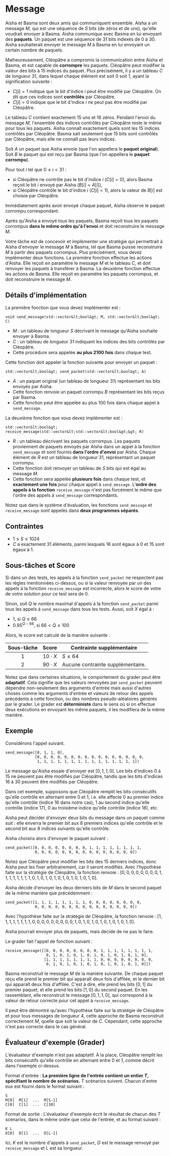 # Message

Aisha et Basma sont deux amis qui communiquent ensemble.
Aisha a un message $M$, qui est une séquence de $S$ bits (de zéros et de uns), qu'elle voudrait envoyer à Basma.
Aisha communique avec Basma en lui envoyant des **paquets**.
Un paquet est une séquence de $31$ bits indexés de $0$ à $30$.
Aisha souhaiterait envoyer le message $M$ à Basma en lui envoyant un certain nombre de paquets.

Malheureusement, Cléopâtre a compromis la communication entre Aisha et Basma, et est capable de **corrompre** les paquets.
Cléopâtre peut modifier la valeur des bits à 15 indices du paquet. Plus précisément, il y a un tableau $C$ de longueur $31$, dans lequel chaque élément est soit $0$ soit $1$, ayant la signification suivante&nbsp;:

* $C[i] = 1$
   indique que le bit d'indice $i$ peut être modifié par Cléopâtre.
   On dit que ces indices sont **contrôlés** par Cléopâtre.
* $C[i] = 0$
   indique que le bit d'indice $i$ ne peut pas être modifié par Cléopâtre.

Le tableau $C$ contient exactement $15$ uns et $16$ zéros.
Pendant l'envoi du message $M$, l'ensemble des indices contrôlés par Cléopâtre reste le même pour tous les paquets.
Aisha connaît exactement quels sont les $15$ indices contrôlés par Cléopâtre.
Basma sait seulement que $15$ bits sont contrôlés par Cléopâtre, mais elle ne connaît pas leurs indices.

Soit $A$ un paquet que Aisha envoie
 (que l'on appellera le **paquet original**).
Soit $B$ le paquet qui est reçu par Basma
 (que l'on appellera le **paquet corrompu**).
 
Pour tout $i$ tel que $0 \leq i < 31$&nbsp;:
* si Cléopâtre ne contrôle pas le bit d'indice $i$ ($C[i]=0$),
   alors Basma reçoit le bit $i$ envoyé par Aisha ($B[i]=A[i]$),
* si Cléopâtre contrôle le bit d'indice $i$ ($C[i]=1$),
   alors la valeur de $B[i]$ est choisie par Cléopâtre.

Immédiatement après avoir envoyé chaque paquet,
 Aisha observe le paquet corrompu correspondant.

Après qu'Aisha a envoyé tous les paquets,
 Basma reçoit tous les paquets corrompus **dans le même ordre qu'à l'envoi**
 et doit reconstruire le message $M$.

Votre tâche est de concevoir et implémenter une stratégie
 qui permettrait à Aisha d'envoyer le message $M$ à Basma,
 tel que Basma puisse reconstruire $M$ à partir des paquets corrompus.
Plus précisément, vous devez implémenter deux fonctions.
La première fonction effectue les actions d'Aisha.
Elle reçoit en paramètre le message $M$ et le tableau $C$,
 et doit renvoyer les paquets à transférer à Basma.
La deuxième fonction effectue les actions de Basma.
Elle reçoit en paramètre les paquets corrompus,
 et doit reconstruire le message $M$.

## Détails d'implémentation

La première fonction que vous devez implémenter est&nbsp;:

```
void send_message(std::vector&lt;bool&gt; M, std::vector&lt;bool&gt; C)
```

* $M$&nbsp;: un tableau de longueur $S$ décrivant 
   le message qu'Aisha souhaite envoyer à Basma.
* $C$&nbsp;: un tableau de longueur $31$
   indiquant les indices des bits contrôlés par Cléopâtre.
* Cette procédure sera appelée **au plus 2100 fois** dans chaque test.

Cette fonction doit appeler la fonction suivante pour envoyer un paquet&nbsp;:

```
std::vector&lt;bool&gt; send_packet(std::vector&lt;bool&gt; A)
```

* $A$&nbsp;: un paquet original (un tableau de longueur $31$)
   représentant les bits envoyés par Aisha.
* Cette fonction renvoie un paquet corrompu $B$
   représentant les bits reçus par Basma.
* Cette fonction peut être appelée au plus $100$ fois
   dans chaque appel à `send_message`.

La deuxième fonction que vous devez implémenter est&nbsp;:

```
std::vector&lt;bool&gt; receive_message(std::vector&lt;std::vector&lt;bool&gt;&gt; R)
```

* $R$&nbsp;: un tableau décrivant les paquets corrompus.
  Les paquets proviennent de paquets envoyés par Aisha
  dans un appel à la fonction `send_message`
  et sont fournis **dans l'ordre d'envoi** par Aisha.
  Chaque élément de $R$ est un tableau de longueur $31$, 
  représentant un paquet corrompu.
* Cette fonction doit renvoyer un tableau de $S$ bits
  qui est égal au message $M$.
* Cette fonction sera appelée **plusieurs fois** dans chaque test,
  et **exactement une fois** pour chaque appel à `send_message`.
  L'**ordre des appels à la fonction** `receive_message` n'est pas forcément
  le même que l'ordre des appels à `send_message` correspondants.

Notez que dans le système d'évaluation, les fonctions `send_message` et `receive_message` sont appelés dans **deux programmes séparés**.

## Contraintes

* $1 \leq S \leq 1024$
* $C$ a exactement $31$ éléments, parmi lesquels $16$ sont égaux à $0$ et $15$ sont égaux à $1$.

## Sous-tâches et Score

Si dans un des tests, les appels à la fonction ``send_packet``
 ne respectent pas les règles mentionnées ci-dessus, ou si la valeur
 renvoyée par un des appels à la fonction `receive_message` est incorrecte,
 alors le score de votre de votre solution pour ce test sera de $0$.

Sinon, soit $Q$ le nombre maximal d'appels à la fonction `send_packet`
 parmi tous les appels à `send_message` dans tous les tests.
Aussi, soit $X$ égal à&nbsp;:
- $1$, si $Q \leq 66$
- $0.95 ^ {Q - 66}$, si $66 < Q \leq 100$

Alors, le score est calculé de la manière suivante :

| Sous-tâche | Score  | Contrainte supplémentaire |
| :-----: | :----: | ---------------------- |
| 1       | $10 \cdot X$ | $S \leq 64$
| 2       | $90 \cdot X$ | Aucune contrainte supplémentaire.

Notez que dans certaines situations, le comportement du grader
peut être **adaptatif**.
Cela signifie que les valeurs renvoyées par `send_packet`
peuvent dépendre non-seulement des arguments d'entrée mais aussi d'autres
choses comme les arguments d'entrée et valeurs de retour des appels précédents
à cette fonction, ou des nombres pseudo-aléatoires générés par le grader.
Le grader est **déterministe** dans le sens où si on effectue deux exécutions
en envoyant les même paquets, il les modifiera de la même manière.


## Exemple

Considérons l'appel suivant.

```
send_message([0, 1, 1, 0],
             [0, 0, 0, 0, 0, 0, 0, 0, 0, 0, 0, 0, 0, 0, 0, 0, 
              1, 1, 1, 1, 1, 1, 1, 1, 1, 1, 1, 1, 1, 1, 1])
```

Le message qu'Aisha essaie d'envoyer est $[0, 1, 1, 0]$.
Les bits d'indices $0$ à $15$ ne peuvent pas être modifiés par Cléopâtre,
tandis que les bits d'indices $16$ à $30$ peuvent être modifiés par Cléopâtre.

Dans cet exemple,
 supposons que Cléopâtre remplit les bits consécutifs qu'elle contrôle en
 alternant entre $0$ et $1$, i.e. elle affecte
 $0$ au premier indice qu'elle contrôle (indice $16$ dans notre cas),
 $1$ au second indice qu'elle contrôle (indice $17$),
 $0$ au troisième indice qu'elle contrôle (indice $18$),
 etc.

Aisha peut décider d'envoyer deux bits du message dans un paquet comme suit&nbsp;:
 elle enverra le premier bit aux $8$ premiers indices qu'elle contrôle
 et le second bit aux $8$ indices suivants qu'elle contrôle.

Aisha choisira alors d'envoyer le paquet suivant&nbsp;:

```
send_packet([0, 0, 0, 0, 0, 0, 0, 0, 1, 1, 1, 1, 1, 1, 1, 1,
             0, 0, 0, 0, 0, 0, 0, 0, 0, 0, 0, 0, 0, 0, 0])
```

Notez que Cléopâtre peut modifier les bits des $15$ derniers indices,
 donc Aisha peut les fixer arbitrairement, car il seront modifiés.
Avec l'hypothèse faite sur la stratégie de Cléopâtre, la fonction renvoie&nbsp;:
 $[0, 0, 0, 0, 0, 0, 0, 0, 1, 1, 1, 1, 1, 1, 1, 1, 0, 1, 0, 1, 0, 1, 0, 1, 0, 1, 0, 1, 0, 1, 0]$.

Aisha décide d'envoyer les deux derniers bits de $M$ dans le second paquet de la même manière que précédemment&nbsp;:

```
send_packet([1, 1, 1, 1, 1, 1, 1, 1, 0, 0, 0, 0, 0, 0, 0, 0,
             0, 0, 0, 0, 0, 0, 0, 0, 0, 0, 0, 0, 0, 0, 0])
```

Avec l'hypothèse faite sur la stratégie de Cléopâtre, la fonction renvoie&nbsp;:
 $[1, 1, 1, 1, 1, 1, 1, 1, 0, 0, 0, 0, 0, 0, 0, 0, 0, 1, 0, 1, 0, 1, 0, 1, 0, 1, 0, 1, 0, 1, 0]$.

Aisha pourrait envoyer plus de paquets, mais décide de ne pas le faire.

Le grader fait l'appel de fonction suivant&nbsp;:

```
receive_message([[0, 0, 0, 0, 0, 0, 0, 0, 1, 1, 1, 1, 1, 1, 1, 1,
                  0, 1, 0, 1, 0, 1, 0, 1, 0, 1, 0, 1, 0, 1, 0],
                 [1, 1, 1, 1, 1, 1, 1, 1, 0, 0, 0, 0, 0, 0, 0, 0,
                  0, 1, 0, 1, 0, 1, 0, 1, 0, 1, 0, 1, 0, 1, 0]])
```

Basma reconstruit le message $M$ de la manière suivante.
De chaque paquet reçu elle prend le premier bit qui apparaît deux fois d'affilée,
et le dernier bit qui apparaît deux fois d'affilée.
C'est à dire, elle prend les bits $[0, 1]$ du premier paquet, et elle prend les bits $[1, 0]$ du second paquet.
En les rassemblant, elle reconstruit le message $[0, 1, 1, 0]$,
qui correspond à la valeur de retour correcte pour cet appel à `receive_message`.

Il peut être démontré qu'avec l'hypothèse faite sur la stratégie de Cléopâtre
 et pour tous messages de longueur $4$, cette approche de Basma
 reconstruit correctement $M$, quelle que soit la valeur de $C$.
Cependant, cette approche n'est pas correcte dans le cas général.

## Évaluateur d'exemple (Grader)

L'évaluateur d'exemple n'est pas adaptatif.
À la place, Cléopâtre remplit les bits consécutifs qu'elle contrôle en
 alternant entre $0$ et $1$, comme décrit dans l'exemple ci-dessus.
 
Format d'entrée&nbsp;: **La première ligne de l'entrée contient un entier $T$,
spécifiant le nombre de scénarios.**
$T$ scénarios suivent.
Chacun d'entre eux est fourni dans le format suivant :

```
S
M[0]  M[1]  ...  M[S-1]
C[0]  C[1]  ...  C[30]
```

Format de sortie&nbsp;:
L'évaluateur d'exemple écrit le résultat de chacun des $T$ scénarios,
dans le même ordre que celui de l'entrée, et au format suivant&nbsp;:

```
K L
D[0]  D[1]  ...  D[L-1]
```

Ici, $K$ est le nombre d'appels à `send_packet`,
 $D$ est le message renvoyé par `receive_message`
 et $L$ est sa longueur.